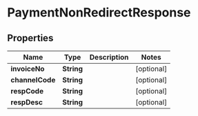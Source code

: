 

# PaymentNonRedirectResponse


## Properties

| Name | Type | Description | Notes |
|------------ | ------------- | ------------- | -------------|
|**invoiceNo** | **String** |  |  [optional] |
|**channelCode** | **String** |  |  [optional] |
|**respCode** | **String** |  |  [optional] |
|**respDesc** | **String** |  |  [optional] |




